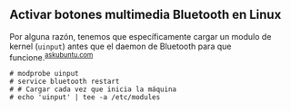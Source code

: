 ## Activar botones multimedia Bluetooth en Linux

Por alguna razón, tenemos que específicamente cargar un modulo de kernel (`uinput`) antes que el daemon de Bluetooth para que funcione.<sup>[askubuntu.com](https://askubuntu.com/a/6643)</sup>

```
# modprobe uinput
# service bluetooth restart
# # Cargar cada vez que inicia la máquina
# echo 'uinput' | tee -a /etc/modules
```
